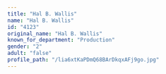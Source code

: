 ```yaml
---
title: "Hal B. Wallis"
name: "Hal B. Wallis"
id: "4123"
original_name: "Hal B. Wallis"
known_for_department: "Production"
gender: "2"
adult: "false"
profile_path: "/lia6xtKaPDmQ68BArDkqxAFj9go.jpg"
---
```

